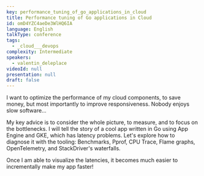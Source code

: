 ```yaml
---
key: performance_tuning_of_go_applications_in_cloud
title: Performance tuning of Go applications in Cloud
id: omD4YZC4aeDe3WlHQ6IA
language: English
talkType: conference
tags:
  - _cloud___devops
complexity: Intermediate
speakers:
  - valentin_deleplace
videoId: null
presentation: null
draft: false
---
```

I want to optimize the performance of my cloud components, to save money, but most importantly to improve responsiveness. Nobody enjoys slow software...

My key advice is to consider the whole picture, to measure, and to focus on the bottlenecks.
I will tell the story of a cool app written in Go using App Engine and GKE, which has latency problems. Let's explore how to diagnose it with the tooling: Benchmarks, Pprof, CPU Trace, Flame graphs, OpenTelemetry, and StackDriver's waterfalls.

Once I am able to visualize the latencies, it becomes much easier to incrementally make my app faster!